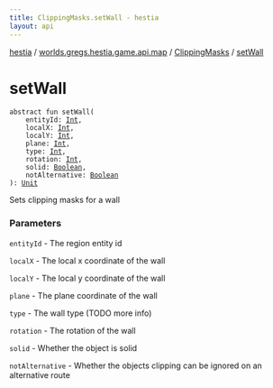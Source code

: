 ```yaml
---
title: ClippingMasks.setWall - hestia
layout: api
---
```


<div class='api-docs-breadcrumbs'><a href="../../index.html">hestia</a> / <a href="../index.html">worlds.gregs.hestia.game.api.map</a> / <a href="index.html">ClippingMasks</a> / <a href="./set-wall.html">setWall</a></div>

# setWall

<div class="signature"><code><span class="keyword">abstract</span> <span class="keyword">fun </span><span class="identifier">setWall</span><span class="symbol">(</span><br/>&nbsp;&nbsp;&nbsp;&nbsp;<span class="parameterName" id="worlds.gregs.hestia.game.api.map.ClippingMasks$setWall(kotlin.Int, kotlin.Int, kotlin.Int, kotlin.Int, kotlin.Int, kotlin.Int, kotlin.Boolean, kotlin.Boolean)/entityId">entityId</span><span class="symbol">:</span>&nbsp;<a href="https://kotlinlang.org/api/latest/jvm/stdlib/kotlin/-int/index.html"><span class="identifier">Int</span></a><span class="symbol">, </span><br/>&nbsp;&nbsp;&nbsp;&nbsp;<span class="parameterName" id="worlds.gregs.hestia.game.api.map.ClippingMasks$setWall(kotlin.Int, kotlin.Int, kotlin.Int, kotlin.Int, kotlin.Int, kotlin.Int, kotlin.Boolean, kotlin.Boolean)/localX">localX</span><span class="symbol">:</span>&nbsp;<a href="https://kotlinlang.org/api/latest/jvm/stdlib/kotlin/-int/index.html"><span class="identifier">Int</span></a><span class="symbol">, </span><br/>&nbsp;&nbsp;&nbsp;&nbsp;<span class="parameterName" id="worlds.gregs.hestia.game.api.map.ClippingMasks$setWall(kotlin.Int, kotlin.Int, kotlin.Int, kotlin.Int, kotlin.Int, kotlin.Int, kotlin.Boolean, kotlin.Boolean)/localY">localY</span><span class="symbol">:</span>&nbsp;<a href="https://kotlinlang.org/api/latest/jvm/stdlib/kotlin/-int/index.html"><span class="identifier">Int</span></a><span class="symbol">, </span><br/>&nbsp;&nbsp;&nbsp;&nbsp;<span class="parameterName" id="worlds.gregs.hestia.game.api.map.ClippingMasks$setWall(kotlin.Int, kotlin.Int, kotlin.Int, kotlin.Int, kotlin.Int, kotlin.Int, kotlin.Boolean, kotlin.Boolean)/plane">plane</span><span class="symbol">:</span>&nbsp;<a href="https://kotlinlang.org/api/latest/jvm/stdlib/kotlin/-int/index.html"><span class="identifier">Int</span></a><span class="symbol">, </span><br/>&nbsp;&nbsp;&nbsp;&nbsp;<span class="parameterName" id="worlds.gregs.hestia.game.api.map.ClippingMasks$setWall(kotlin.Int, kotlin.Int, kotlin.Int, kotlin.Int, kotlin.Int, kotlin.Int, kotlin.Boolean, kotlin.Boolean)/type">type</span><span class="symbol">:</span>&nbsp;<a href="https://kotlinlang.org/api/latest/jvm/stdlib/kotlin/-int/index.html"><span class="identifier">Int</span></a><span class="symbol">, </span><br/>&nbsp;&nbsp;&nbsp;&nbsp;<span class="parameterName" id="worlds.gregs.hestia.game.api.map.ClippingMasks$setWall(kotlin.Int, kotlin.Int, kotlin.Int, kotlin.Int, kotlin.Int, kotlin.Int, kotlin.Boolean, kotlin.Boolean)/rotation">rotation</span><span class="symbol">:</span>&nbsp;<a href="https://kotlinlang.org/api/latest/jvm/stdlib/kotlin/-int/index.html"><span class="identifier">Int</span></a><span class="symbol">, </span><br/>&nbsp;&nbsp;&nbsp;&nbsp;<span class="parameterName" id="worlds.gregs.hestia.game.api.map.ClippingMasks$setWall(kotlin.Int, kotlin.Int, kotlin.Int, kotlin.Int, kotlin.Int, kotlin.Int, kotlin.Boolean, kotlin.Boolean)/solid">solid</span><span class="symbol">:</span>&nbsp;<a href="https://kotlinlang.org/api/latest/jvm/stdlib/kotlin/-boolean/index.html"><span class="identifier">Boolean</span></a><span class="symbol">, </span><br/>&nbsp;&nbsp;&nbsp;&nbsp;<span class="parameterName" id="worlds.gregs.hestia.game.api.map.ClippingMasks$setWall(kotlin.Int, kotlin.Int, kotlin.Int, kotlin.Int, kotlin.Int, kotlin.Int, kotlin.Boolean, kotlin.Boolean)/notAlternative">notAlternative</span><span class="symbol">:</span>&nbsp;<a href="https://kotlinlang.org/api/latest/jvm/stdlib/kotlin/-boolean/index.html"><span class="identifier">Boolean</span></a><br/><span class="symbol">)</span><span class="symbol">: </span><a href="https://kotlinlang.org/api/latest/jvm/stdlib/kotlin/-unit/index.html"><span class="identifier">Unit</span></a></code></div>

Sets clipping masks for a wall

### Parameters

<code>entityId</code> - The region entity id

<code>localX</code> - The local x coordinate of the wall

<code>localY</code> - The local y coordinate of the wall

<code>plane</code> - The plane coordinate of the wall

<code>type</code> - The wall type (TODO more info)

<code>rotation</code> - The rotation of the wall

<code>solid</code> - Whether the object is solid

<code>notAlternative</code> - Whether the objects clipping can be ignored on an alternative route